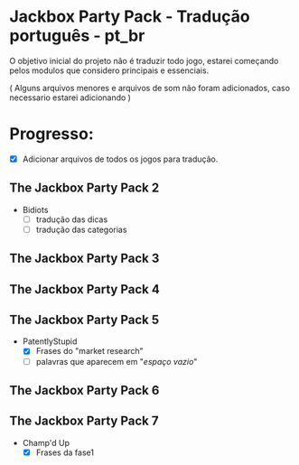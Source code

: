 # Jackbox Party Pack - Tradução português - pt_br

O objetivo inicial do projeto não é traduzir todo jogo, estarei começando pelos modulos que considero principais e essenciais.

( Alguns arquivos menores e arquivos de som não foram adicionados, caso necessario estarei adicionando )

# Progresso:

- [x] Adicionar arquivos de todos os jogos para tradução.

## The Jackbox Party Pack 2
 - Bidiots
   - [ ] tradução das dicas
   - [ ] tradução das categorias

## The Jackbox Party Pack 3

## The Jackbox Party Pack 4

## The Jackbox Party Pack 5
 - PatentlyStupid 
   - [x] Frases do "market research"
   - [ ] palavras que aparecem em "_espaço vazio_"

## The Jackbox Party Pack 6

## The Jackbox Party Pack 7
 - Champ'd Up
    - [x] Frases da fase1
